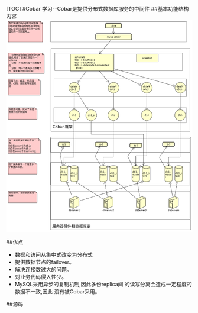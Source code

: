[TOC]
#Cobar 学习--Cobar是提供分布式数据库服务的中间件
##基本功能结构内容
![](images/1.png)

##优点
*   数据和访问从集中式改变为分布式
*   提供数据节点的failover。
*   解决连接数过大的问题。
*   对业务代码侵入性少。
*   MySQL采用异步的复制机制,因此多份replica间 的读写分离会造成一定程度的数据不一致,因此 没有被Cobar采用。

##源码



